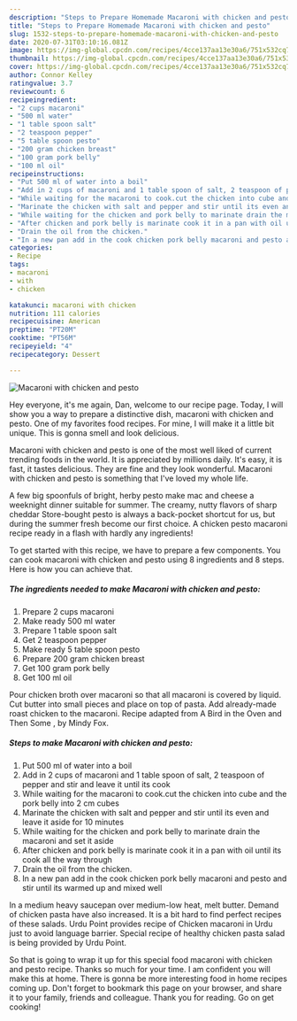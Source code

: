 ```yaml
---
description: "Steps to Prepare Homemade Macaroni with chicken and pesto"
title: "Steps to Prepare Homemade Macaroni with chicken and pesto"
slug: 1532-steps-to-prepare-homemade-macaroni-with-chicken-and-pesto
date: 2020-07-31T03:10:16.081Z
image: https://img-global.cpcdn.com/recipes/4cce137aa13e30a6/751x532cq70/macaroni-with-chicken-and-pesto-recipe-main-photo.jpg
thumbnail: https://img-global.cpcdn.com/recipes/4cce137aa13e30a6/751x532cq70/macaroni-with-chicken-and-pesto-recipe-main-photo.jpg
cover: https://img-global.cpcdn.com/recipes/4cce137aa13e30a6/751x532cq70/macaroni-with-chicken-and-pesto-recipe-main-photo.jpg
author: Connor Kelley
ratingvalue: 3.7
reviewcount: 6
recipeingredient:
- "2 cups macaroni"
- "500 ml water"
- "1 table spoon salt"
- "2 teaspoon pepper"
- "5 table spoon pesto"
- "200 gram chicken breast"
- "100 gram pork belly"
- "100 ml oil"
recipeinstructions:
- "Put 500 ml of water into a boil"
- "Add in 2 cups of macaroni and 1 table spoon of salt, 2 teaspoon of pepper and stir and leave it until its cook"
- "While waiting for the macaroni to cook.cut the chicken into cube and the pork belly into 2 cm cubes"
- "Marinate the chicken with salt and pepper and stir until its even and leave it aside for 10 minutes"
- "While waiting for the chicken and pork belly to marinate drain the macaroni and set it aside"
- "After chicken and pork belly is marinate cook it in a pan with oil until its cook all the way through"
- "Drain the oil from the chicken."
- "In a new pan add in the cook chicken pork belly macaroni and pesto and stir until its warmed up and mixed well"
categories:
- Recipe
tags:
- macaroni
- with
- chicken

katakunci: macaroni with chicken 
nutrition: 111 calories
recipecuisine: American
preptime: "PT20M"
cooktime: "PT56M"
recipeyield: "4"
recipecategory: Dessert

---
```



![Macaroni with chicken and pesto](https://img-global.cpcdn.com/recipes/4cce137aa13e30a6/751x532cq70/macaroni-with-chicken-and-pesto-recipe-main-photo.jpg)

Hey everyone, it's me again, Dan, welcome to our recipe page. Today, I will show you a way to prepare a distinctive dish, macaroni with chicken and pesto. One of my favorites food recipes. For mine, I will make it a little bit unique. This is gonna smell and look delicious.

Macaroni with chicken and pesto is one of the most well liked of current trending foods in the world. It is appreciated by millions daily. It's easy, it is fast, it tastes delicious. They are fine and they look wonderful. Macaroni with chicken and pesto is something that I've loved my whole life.

A few big spoonfuls of bright, herby pesto make mac and cheese a weeknight dinner suitable for summer. The creamy, nutty flavors of sharp cheddar Store-bought pesto is always a back-pocket shortcut for us, but during the summer fresh become our first choice. A chicken pesto macaroni recipe ready in a flash with hardly any ingredients!


To get started with this recipe, we have to prepare a few components. You can cook macaroni with chicken and pesto using 8 ingredients and 8 steps. Here is how you can achieve that.

<!--inarticleads1-->

##### The ingredients needed to make Macaroni with chicken and pesto:

1. Prepare 2 cups macaroni
1. Make ready 500 ml water
1. Prepare 1 table spoon salt
1. Get 2 teaspoon pepper
1. Make ready 5 table spoon pesto
1. Prepare 200 gram chicken breast
1. Get 100 gram pork belly
1. Get 100 ml oil


Pour chicken broth over macaroni so that all macaroni is covered by liquid. Cut butter into small pieces and place on top of pasta. Add already-made roast chicken to the macaroni. Recipe adapted from A Bird in the Oven and Then Some , by Mindy Fox. 

<!--inarticleads2-->

##### Steps to make Macaroni with chicken and pesto:

1. Put 500 ml of water into a boil
1. Add in 2 cups of macaroni and 1 table spoon of salt, 2 teaspoon of pepper and stir and leave it until its cook
1. While waiting for the macaroni to cook.cut the chicken into cube and the pork belly into 2 cm cubes
1. Marinate the chicken with salt and pepper and stir until its even and leave it aside for 10 minutes
1. While waiting for the chicken and pork belly to marinate drain the macaroni and set it aside
1. After chicken and pork belly is marinate cook it in a pan with oil until its cook all the way through
1. Drain the oil from the chicken.
1. In a new pan add in the cook chicken pork belly macaroni and pesto and stir until its warmed up and mixed well


In a medium heavy saucepan over medium-low heat, melt butter. Demand of chicken pasta have also increased. It is a bit hard to find perfect recipes of these salads. Urdu Point provides recipe of Chicken macaroni in Urdu just to avoid language barrier. Special recipe of healthy chicken pasta salad is being provided by Urdu Point. 

So that is going to wrap it up for this special food macaroni with chicken and pesto recipe. Thanks so much for your time. I am confident you will make this at home. There is gonna be more interesting food in home recipes coming up. Don't forget to bookmark this page on your browser, and share it to your family, friends and colleague. Thank you for reading. Go on get cooking!

